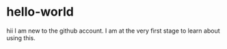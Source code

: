 # hello-world
hii
I am new to the github account. I am at the very first stage to learn about using this.
